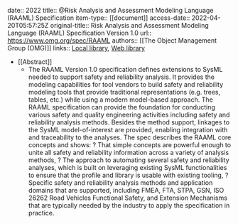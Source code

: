 date:: 2022
title:: @Risk Analysis and Assessment Modeling Language (RAAML) Specification
item-type:: [[document]]
access-date:: 2022-04-20T05:57:25Z
original-title:: Risk Analysis and Assessment Modeling Language (RAAML) Specification Version 1.0
url:: https://www.omg.org/spec/RAAML
authors:: [[The Object Management Group (OMG)]]
links:: [Local library](zotero://select/library/items/WK5R5RF9), [Web library](https://www.zotero.org/users/6520516/items/WK5R5RF9)

- [[Abstract]]
	- The RAAML Version 1.0 specification defines extensions to SysML needed to support safety and reliability analysis. It provides the modeling capabilities for tool vendors to build safety and reliability modeling tools that provide traditional representations (e.g. trees, tables, etc.) while using a modern model-based approach. The RAAML specification can provide the foundation for conducting various safety and quality engineering activities including safety and reliability analysis methods. Besides the method support, linkages to the SysML model-of-interest are provided, enabling integration with and traceability to the analyses. The spec describes the RAAML core concepts and shows: ? That simple concepts are powerful enough to unite all safety and reliability information across a variety of analysis methods, ? The approach to automating several safety and reliability analyses, which is built on leveraging existing SysML functionalities to ensure that the profile and library is usable with existing tooling, ? Specific safety and reliability analysis methods and application domains that are supported, including FMEA, FTA, STPA, GSN, ISO 26262 Road Vehicles Functional Safety, and Extension Mechanisms that are typically needed by the industry to apply the specification in practice.